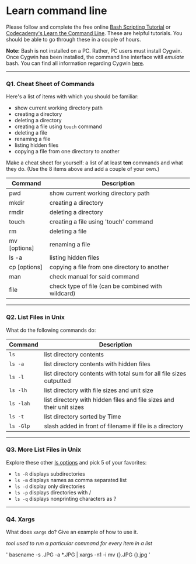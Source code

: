 # Learn command line

Please follow and complete the free online [Bash Scripting Tutorial](https://ryanstutorials.net/bash-scripting-tutorial/) or [Codecademy's Learn the Command Line](https://www.codecademy.com/learn/learn-the-command-line). These are helpful tutorials. You should be able to go through these in a couple of hours.

**Note:** Bash is not installed on a PC. Rather, PC users must install Cygwin. Once Cygwin has been installed, the command line interface witll _emulate_ bash. You can find all information regarding Cygwin [here](https://www.cygwin.com/).

---

### Q1.  Cheat Sheet of Commands  

Here's a list of items with which you should be familiar:  
* show current working directory path
* creating a directory
* deleting a directory
* creating a file using `touch` command
* deleting a file
* renaming a file
* listing hidden files
* copying a file from one directory to another

Make a cheat sheet for yourself: a list of at least **ten** commands and what they do.  (Use the 8 items above and add a couple of your own.)  

Command | Description
-------| ---------
pwd | show current working directory path
mkdir | creating a directory
rmdir | deleting a directory
touch <file name> | creating a file using 'touch' command
rm | deleting a file
mv [options] <source> <destination> | renaming a file
ls -a | listing hidden files
cp [options] <source> <destination> | copying a file from one directory to another
man <directory> | check manual for said command
file <directory> | check type of file (can be combined with wildcard)

---

### Q2.  List Files in Unix   

What do the following commands do: 
 
Command | Description
------ | ----------
`ls`    | list directory contents
`ls -a` | list directory contents with hidden files 
`ls -l` | list directory contents with total sum for all file sizes outputted
`ls -lh`| list directory with file sizes and unit size
`ls -lah` | list directory with hidden files and file sizes and their unit sizes
`ls -t` | list directory sorted by Time
`ls -Glp` | slash added in front of filename if file is a directory


---

### Q3.  More List Files in Unix  

Explore these other [ls options](http://www.techonthenet.com/unix/basic/ls.php) and pick 5 of your favorites:

* `ls -R` displays subdirectories
* `ls -m` displays names as comma separated list
* `ls -d` display only directories
* `ls -p` displays directories with /
* `ls -q` displays nonprinting characters as ?

---

### Q4.  Xargs   

What does `xargs` do? Give an example of how to use it.


_tool used to run a particular command for every item in a list_

'
basename -s .JPG -a *.JPG | xargs -n1 -i mv {}.JPG {}.jpg
'

 

